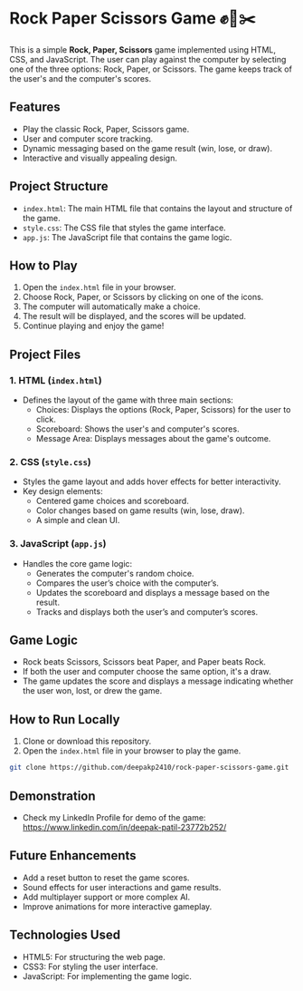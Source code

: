 # Rock Paper Scissors Game ✊📄✂️

This is a simple **Rock, Paper, Scissors** game implemented using HTML, CSS, and JavaScript. The user can play against the computer by selecting one of the three options: Rock, Paper, or Scissors. The game keeps track of the user's and the computer's scores.

## Features
- Play the classic Rock, Paper, Scissors game.
- User and computer score tracking.
- Dynamic messaging based on the game result (win, lose, or draw).
- Interactive and visually appealing design.

## Project Structure
- `index.html`: The main HTML file that contains the layout and structure of the game.
- `style.css`: The CSS file that styles the game interface.
- `app.js`: The JavaScript file that contains the game logic.

## How to Play
1. Open the `index.html` file in your browser.
2. Choose Rock, Paper, or Scissors by clicking on one of the icons.
3. The computer will automatically make a choice.
4. The result will be displayed, and the scores will be updated.
5. Continue playing and enjoy the game!

## Project Files

### 1. HTML (`index.html`)
- Defines the layout of the game with three main sections:
  - Choices: Displays the options (Rock, Paper, Scissors) for the user to click.
  - Scoreboard: Shows the user's and computer's scores.
  - Message Area: Displays messages about the game's outcome.

### 2. CSS (`style.css`)
- Styles the game layout and adds hover effects for better interactivity.
- Key design elements:
  - Centered game choices and scoreboard.
  - Color changes based on game results (win, lose, draw).
  - A simple and clean UI.

### 3. JavaScript (`app.js`)
- Handles the core game logic:
  - Generates the computer's random choice.
  - Compares the user’s choice with the computer’s.
  - Updates the scoreboard and displays a message based on the result.
  - Tracks and displays both the user’s and computer’s scores.

## Game Logic

- Rock beats Scissors, Scissors beat Paper, and Paper beats Rock.
- If both the user and computer choose the same option, it's a draw.
- The game updates the score and displays a message indicating whether the user won, lost, or drew the game.

## How to Run Locally

1. Clone or download this repository.
2. Open the `index.html` file in your browser to play the game.

```bash
git clone https://github.com/deepakp2410/rock-paper-scissors-game.git
```

## Demonstration
- Check my LinkedIn Profile for demo of the game: https://www.linkedin.com/in/deepak-patil-23772b252/

## Future Enhancements
- Add a reset button to reset the game scores.
- Sound effects for user interactions and game results.
- Add multiplayer support or more complex AI.
- Improve animations for more interactive gameplay.

## Technologies Used
- HTML5: For structuring the web page.
- CSS3: For styling the user interface.
- JavaScript: For implementing the game logic.